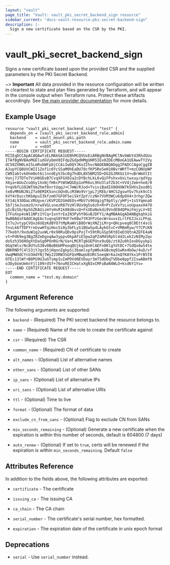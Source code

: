 ```yaml
---
layout: "vault"
page_title: "Vault: vault_pki_secret_backend_sign resource"
sidebar_current: "docs-vault-resource-pki-secret-backend-sign"
description: |-
  Sign a new certificate based on the CSR by the PKI.
---
```


# vault\_pki\_secret\_backend\_sign

Signs a new certificate based upon the provided CSR and the supplied parameters by the PKI Secret Backend.

~> **Important** All data provided in the resource configuration will be
written in cleartext to state and plan files generated by Terraform, and
will appear in the console output when Terraform runs. Protect these
artifacts accordingly. See
[the main provider documentation](../index.html)
for more details.

## Example Usage

```hcl
resource "vault_pki_secret_backend_sign" "test" {
  depends_on = [vault_pki_secret_backend_role.admin]
  backend    = vault_mount.pki.path
  name       = vault_pki_secret_backend_role.admin.name
  csr        = <<EOT
-----BEGIN CERTIFICATE REQUEST-----
MIIEqDCCApACAQAwYzELMAkGA1UEBhMCQVUxEzARBgNVBAgMClNvbWUtU3RhdGUx
ITAfBgNVBAoMGEludGVybmV0IFdpZGdpdHMgUHR5IEx0ZDEcMBoGA1UEAwwTY2Vy
dC50ZXN0Lm15LmRvbWFpbjCCAiIwDQYJKoZIhvcNAQEBBQADggIPADCCAgoCggIB
AJupYCQ8UVCWII1Zof1c6YcSSaM9hEaDU78cfKP5RoSeH10BvrWRfT+mzCONVpNP
CW9Iabtvk6hm0ot6ilnndEyVJbc0g7hdDLBX5BM25D+DGZGJRKUz1V+uBrWmXtIt
Vonj7JTDTe7ViH0GDsB7CvqXFGXO2a2cDYBchLkL6vQiFPshxvUsLtwxuy/qdYgy
X6ya+AUoZcoQGy1XxNjfH6cPtWSWQGEp1oPR6vL9hU3laTZb3C+VV4jZem+he8/0
V+qV6fLG92WTXm2hmf8nrtUqqJ+C7mW/RJod+TviviBadIX0OHXW7k5HVsZood01
te8vMRUNJNiZfa9EMIK5oncbQn0LcM3Wo9VrjpL7jREb/4HCS2gswYGv7hzk9cCS
kVY4rDucchKbApuI3kfzmO7GFOF5eiSkYZpY/czNn7VVM3WCu6dpOX4+3rhgrZQw
kY14L930DaLVRUgve/zKVP2D2GHdEOs+MbV7s96UgigT9pXly/yHPj+1sSYqmnaD
5b7jSeJusmzO/nrwXVGLsnezR87VzHl9Ux9g5s6zh+R+PrZuVxYsLvoUpaasH47O
gIcBzSb/6pSGZKAUizmYsHsR1k88dAvsQ+FsUDaNokdi9VndEB4QPmiFmjyLV+0I
1TFoXop4sW11NPz1YCq+IxnYrEaIN3PyhY0GvBJDFY1/AgMBAAGgADANBgkqhkiG
9w0BAQsFAAOCAgEActuqnqS8Y9UF7e08w7tR3FPzGecWreuvxILrlFEZJxiLPFqL
It7uJvtypCVQvz6UQzKdBYO7tMpRaWViB8DrWzXNZjLMrg+QHcpveg8C0Ett4scG
fnvLk6fTDFYrnGvwHTqiHos5i0y3bFLyS1BGwSpdLAykGtvC+VM8mRyw/Y7CPcKN
77kebY/9xduW1g2uxWLr0x90RuQDv9psPojT+59tRLGSp5Kt0IeD3QtnAZEFE4aN
vt+Pd69eg3BgZ8ZeDgoqAw3yppvOkpAFiE5pw2qPZaM4SRphl4d2Lek2zNIMyZqv
do5zh356HOgXtDaSg0POnRGrN/Ua+LMCRTg6GEPUnx9uQb/zt8Zu0hIexDGyykp1
OGqtWlv/Nc8UYuS38v0BeB6bMPeoqQUjkqs8nHlAEFn0KlgYdtDC+7SdQx6wS4te
dBKRNDfC4lS3jYJgs55jHqonZgkpSi3bamlxpfpW0ukGBcmq91wRe4bOw/4uD/vf
UwqMWOdCYcU3mdYNjTWy22ORW3SGFQxMBwpUEURCSoeqWr6aJeQ7KAYkx1PrB5T8
OTEc13lWf+B0PU9UJuGTsmpIuImPDVd0EVDayr3mT5dDbqTVDbe8ppf2IswABmf0
o3DybUeUmknYjl109rdSf+76nuREICHatxXgN3xCMFuBaN4WLO+ksd6Y1Ys=
-----END CERTIFICATE REQUEST-----
EOT
  common_name = "test.my.domain"
}
```

## Argument Reference

The following arguments are supported:

* `backend` - (Required) The PKI secret backend the resource belongs to.

* `name` - (Required) Name of the role to create the certificate against

* `csr` - (Required) The CSR

* `common_name` - (Required) CN of certificate to create

* `alt_names` - (Optional) List of alternative names

* `other_sans` - (Optional) List of other SANs

* `ip_sans` - (Optional) List of alternative IPs

* `uri_sans` - (Optional) List of alternative URIs

* `ttl` - (Optional) Time to live

* `format` - (Optional) The format of data

* `exclude_cn_from_sans` - (Optional) Flag to exclude CN from SANs

* `min_seconds_remaining` - (Optional) Generate a new certificate when the expiration is within this number of seconds, default is 604800 (7 days)

* `auto_renew` - (Optional) If set to `true`, certs will be renewed if the expiration is within `min_seconds_remaining`. Default `false`

## Attributes Reference

In addition to the fields above, the following attributes are exported:

* `certificate` - The certificate

* `issuing_ca` - The issuing CA

* `ca_chain` - The CA chain

* `serial_number` - The certificate's serial number, hex formatted.

* `expiration` - The expiration date of the certificate in unix epoch format

## Deprecations

* `serial` - Use `serial_number` instead.
